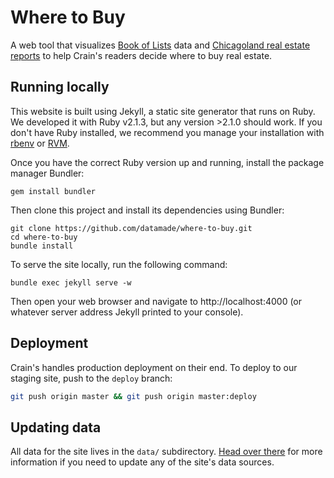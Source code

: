 # Where to Buy

A web tool that visualizes [Book of Lists](https://github.com/datamade/book-of-lists) data and [Chicagoland real estate reports](https://github.com/datamade/car-scraper) to help Crain's readers decide where to buy real estate.

## Running locally

This website is built using Jekyll, a static site generator that runs on Ruby. We developed it with Ruby v2.1.3, but any version >2.1.0 should work. If you don't have Ruby installed, we recommend you manage your installation with [rbenv](https://github.com/rbenv/rbenv) or [RVM](https://rvm.io/).

Once you have the correct Ruby version up and running, install the package manager Bundler:

```
gem install bundler
```

Then clone this project and install its dependencies using Bundler:

```
git clone https://github.com/datamade/where-to-buy.git
cd where-to-buy
bundle install
```

To serve the site locally, run the following command:

```
bundle exec jekyll serve -w
```

Then open your web browser and navigate to http://localhost:4000 (or whatever server address Jekyll printed to your console).

## Deployment

Crain's handles production deployment on their end. To deploy to our staging site, push to the `deploy` branch:

```bash
git push origin master && git push origin master:deploy
```

## Updating data

All data for the site lives in the `data/` subdirectory. [Head over there](https://github.com/datamade/where-to-buy/tree/master/data) for more information if you need to update any of the site's data sources.

